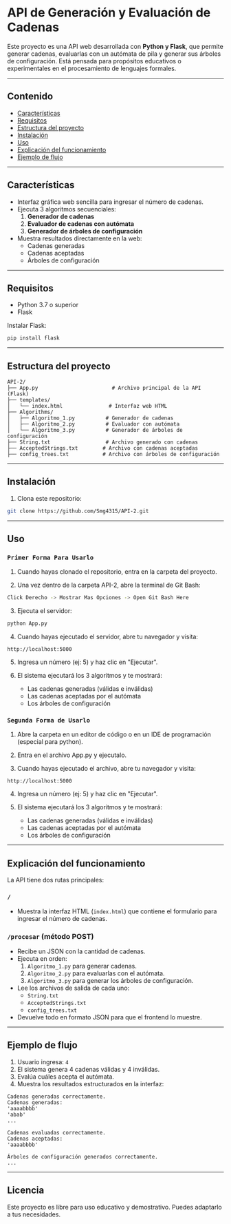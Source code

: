 # API de Generación y Evaluación de Cadenas

Este proyecto es una API web desarrollada con **Python y Flask**, que permite generar cadenas, evaluarlas con un autómata de pila y generar sus árboles de configuración. Está pensada para propósitos educativos o experimentales en el procesamiento de lenguajes formales.

---

## Contenido

- [Características](#caracteristicas)
- [Requisitos](#requisitos)
- [Estructura del proyecto](#estructura-del-proyecto)
- [Instalación](#instalacion)
- [Uso](#uso)
- [Explicación del funcionamiento](#explicacion-del-funcionamiento)
- [Ejemplo de flujo](#ejemplo-de-flujo)

---

## Características

- Interfaz gráfica web sencilla para ingresar el número de cadenas.
- Ejecuta 3 algoritmos secuenciales:
  1. **Generador de cadenas**
  2. **Evaluador de cadenas con autómata**
  3. **Generador de árboles de configuración**
- Muestra resultados directamente en la web:
  - Cadenas generadas
  - Cadenas aceptadas
  - Árboles de configuración

---

## Requisitos

- Python 3.7 o superior
- Flask

Instalar Flask:
```bash
pip install flask
```

---

## Estructura del proyecto

```
API-2/
├── App.py                        # Archivo principal de la API (Flask)
├── templates/
│   └── index.html               # Interfaz web HTML
├── Algorithms/                 
│   ├── Algoritmo_1.py          # Generador de cadenas
│   ├── Algoritmo_2.py          # Evaluador con autómata
│   └── Algoritmo_3.py          # Generador de árboles de configuración
├── String.txt                  # Archivo generado con cadenas
├── AcceptedStrings.txt        # Archivo con cadenas aceptadas
├── config_trees.txt           # Archivo con árboles de configuración
```

---

## Instalación

1. Clona este repositorio:
```bash
git clone https://github.com/Smg4315/API-2.git
```

---

## Uso

### `Primer Forma Para Usarlo`

1. Cuando hayas clonado el repositorio, entra en la carpeta del proyecto.

2. Una vez dentro de la carpeta API-2, abre la terminal de Git Bash:
```bash
Click Derecho -> Mostrar Mas Opciones -> Open Git Bash Here
```

3. Ejecuta el servidor:
```bash
python App.py
```

4. Cuando hayas ejecutado el servidor, abre tu navegador y visita:
```
http://localhost:5000
```

5. Ingresa un número (ej: 5) y haz clic en "Ejecutar".

6. El sistema ejecutará los 3 algoritmos y te mostrará:
   - Las cadenas generadas (válidas e inválidas)
   - Las cadenas aceptadas por el autómata
   - Los árboles de configuración


### `Segunda Forma de Usarlo`

1. Abre la carpeta en un editor de código o en un IDE de programación (especial para python).

2. Entra en el archivo App.py y ejecutalo.

3. Cuando hayas ejecutado el archivo, abre tu navegador y visita:
```
http://localhost:5000
```

4. Ingresa un número (ej: 5) y haz clic en "Ejecutar".

5. El sistema ejecutará los 3 algoritmos y te mostrará:
   - Las cadenas generadas (válidas e inválidas)
   - Las cadenas aceptadas por el autómata
   - Los árboles de configuración

---

## Explicación del funcionamiento

La API tiene dos rutas principales:

### `/`
- Muestra la interfaz HTML (`index.html`) que contiene el formulario para ingresar el número de cadenas.

### `/procesar` (método POST)
- Recibe un JSON con la cantidad de cadenas.
- Ejecuta en orden:
  1. `Algoritmo_1.py` para generar cadenas.
  2. `Algoritmo_2.py` para evaluarlas con el autómata.
  3. `Algoritmo_3.py` para generar los árboles de configuración.
- Lee los archivos de salida de cada uno:
  - `String.txt`
  - `AcceptedStrings.txt`
  - `config_trees.txt`
- Devuelve todo en formato JSON para que el frontend lo muestre.

---

## Ejemplo de flujo

1. Usuario ingresa: `4`
2. El sistema genera 4 cadenas válidas y 4 inválidas.
3. Evalúa cuáles acepta el autómata.
4. Muestra los resultados estructurados en la interfaz:

```
Cadenas generadas correctamente.
Cadenas generadas:
'aaaabbbb'
'abab'
...

Cadenas evaluadas correctamente.
Cadenas aceptadas:
'aaaabbbb'

Árboles de configuración generados correctamente.
...
```

---

## Licencia

Este proyecto es libre para uso educativo y demostrativo. Puedes adaptarlo a tus necesidades.

